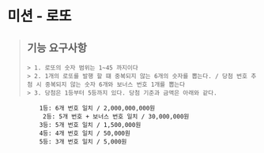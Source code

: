 # 미션 - 로또
 >## 기능 요구사항
 >     > 1. 로또의 숫자 범위는 1~45 까지이다
 >     > 2. 1개의 로또를 발행 할 떄 중복되지 않는 6개의 숫자를 뽑는다. / 당첨 번호 추첨 시 중복되지 않는 숫자 6개와 보너스 번호 1개를 뽑는다
 >     > 3. 당첨은 1등부터 5등까지 있다. 당첨 기준과 금액은 아래와 같다.
 	         1등: 6개 번호 일치 / 2,000,000,000원
    	      2등: 5개 번호 + 보너스 번호 일치 / 30,000,000원
     	     3등: 5개 번호 일치 / 1,500,000원
     	     4등: 4개 번호 일치 / 50,000원
     	     5등: 3개 번호 일치 / 5,000원
